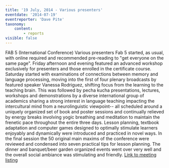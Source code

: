 ```yaml
---
title: '19 July, 2014 - Various presenters'
eventdate: '2014-07-19'
eventreporter: 'Dave Pite'
taxonomy:
    content:
        - reports
visible: false
---
```


FAB 5 (International Conference)
Various presenters
Fab 5 started, as usual, with online required and recommended pre-reading to "get everyone on the same page". Friday afternoon and evening featured an advanced workshop exclusively for presenters and those enrolled in the certificate course. Saturday started with examinations of connections between memory and language processing, moving into the first of four plenary broadcasts by featured speaker Vanessa Rodriguez, shifting focus from the learning to the teaching brain. This was followed by pecha kucha presentations, lectures, workshops and demonstrations by a diverse international group of academics sharing a strong interest in language teaching impacting the intercultural mind from a neurolinguistic viewpoint-- all scheduled around a uniquely organized set of book and poster sessions and continually relieved by energy breaks involving yogic breathing and meditation to maintain the frenetic pace throughout the entire three days.  Lesson planning, textbook adaptation and computer games designed to optimally stimulate learners enjoyably and dynamically were introduced and practiced in novel ways. In the final session the 50 original main maxims of the conference were reviewed and condensed into seven practical tips for lesson planning.
The dinner and banquet/beer garden organized events went over very well and the overall social ambiance was stimulating and friendly.
<a href="../schedule/2014/july/19">Link to meeting listing</a>

